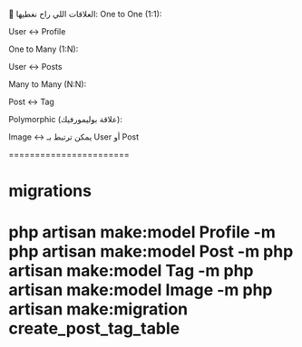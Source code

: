 🎯 العلاقات اللي راح نغطيها:
One to One (1:1):

User ↔ Profile

One to Many (1:N):

User ↔ Posts

Many to Many (N:N):

Post ↔ Tag

Polymorphic (علاقة بوليمورفيك):

Image ↔ يمكن ترتبط بـ User أو Post

=======================

# migrations
php artisan make:model Profile -m
php artisan make:model Post -m
php artisan make:model Tag -m
php artisan make:model Image -m
php artisan make:migration create_post_tag_table
=====================

